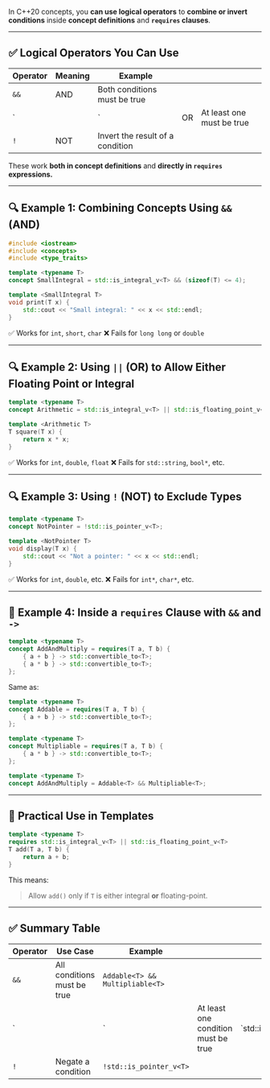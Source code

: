 In C++20 concepts, you **can use logical operators** to **combine or invert conditions** inside **concept definitions** and **`requires` clauses**.

---

## ✅ Logical Operators You Can Use

| Operator | Meaning | Example                          |    |                           |
| -------- | ------- | -------------------------------- | -- | ------------------------- |
| `&&`     | AND     | Both conditions must be true     |    |                           |
| \`       |         | \`                               | OR | At least one must be true |
| `!`      | NOT     | Invert the result of a condition |    |                           |

These work **both in concept definitions** and **directly in `requires` expressions.**

---

## 🔍 Example 1: Combining Concepts Using `&&` (AND)

```cpp
#include <iostream>
#include <concepts>
#include <type_traits>

template <typename T>
concept SmallIntegral = std::is_integral_v<T> && (sizeof(T) <= 4);

template <SmallIntegral T>
void print(T x) {
    std::cout << "Small integral: " << x << std::endl;
}
```

✅ Works for `int`, `short`, `char`
❌ Fails for `long long` or `double`

---

## 🔍 Example 2: Using `||` (OR) to Allow Either Floating Point or Integral

```cpp
template <typename T>
concept Arithmetic = std::is_integral_v<T> || std::is_floating_point_v<T>;

template <Arithmetic T>
T square(T x) {
    return x * x;
}
```

✅ Works for `int`, `double`, `float`
❌ Fails for `std::string`, `bool*`, etc.

---

## 🔍 Example 3: Using `!` (NOT) to Exclude Types

```cpp
template <typename T>
concept NotPointer = !std::is_pointer_v<T>;

template <NotPointer T>
void display(T x) {
    std::cout << "Not a pointer: " << x << std::endl;
}
```

✅ Works for `int`, `double`, etc.
❌ Fails for `int*`, `char*`, etc.

---

## 🧪 Example 4: Inside a `requires` Clause with `&&` and `->`

```cpp
template <typename T>
concept AddAndMultiply = requires(T a, T b) {
    { a + b } -> std::convertible_to<T>;
    { a * b } -> std::convertible_to<T>;
};
```

Same as:

```cpp
template <typename T>
concept Addable = requires(T a, T b) {
    { a + b } -> std::convertible_to<T>;
};

template <typename T>
concept Multipliable = requires(T a, T b) {
    { a * b } -> std::convertible_to<T>;
};

template <typename T>
concept AddAndMultiply = Addable<T> && Multipliable<T>;
```

---

## 🔧 Practical Use in Templates

```cpp
template <typename T>
requires std::is_integral_v<T> || std::is_floating_point_v<T>
T add(T a, T b) {
    return a + b;
}
```

This means:

> Allow `add()` only if `T` is either integral **or** floating-point.

---

## ✅ Summary Table

| Operator | Use Case                    | Example                         |                                     |                           |   |                                  |
| -------- | --------------------------- | ------------------------------- | ----------------------------------- | ------------------------- | - | -------------------------------- |
| `&&`     | All conditions must be true | `Addable<T> && Multipliable<T>` |                                     |                           |   |                                  |
| \`       |                             | \`                              | At least one condition must be true | \`std::is\_integral\_v<T> |   | std::is\_floating\_point\_v<T>\` |
| `!`      | Negate a condition          | `!std::is_pointer_v<T>`         |                                     |                           |   |                                  |
